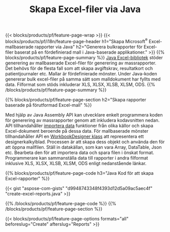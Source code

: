 ﻿---
title: Skapa Excel-filer via Java
url: /sv/java/assembly/
description: Generera Microsoft Excel-kalkylblad från ett mallark med hjälp av Java kalkylarksbibliotek
---
{{< blocks/products/pf/feature-page-wrap >}}
{{< blocks/products/pf/i18n/feature-page-header h1="Skapa Microsoft<sup>&reg;</sup> Excel-mallbaserade rapporter via Java" h2="Generera bulkrapporter för Excel-filer baserat på en fördefinierad mall i Java-baserade applikationer." >}}
{{% blocks/products/pf/feature-page-summary %}}
[Java Excel-bibliotek](/cells/java/) stöder generering av mallbaserade Excel-filer för generering av massrapporter. Det behövs för de flesta fall som att skapa avgiftskrav, resultatkort och patientjournaler etc. Mallar är fördefinierade mönster. Under Java-koden genererar bulk excel-filer på samma sätt som malldokument har fyllts med data. Filformat som stöds inkluderar XLS, XLSX, XLSB, XLSM, ODS.
{{% /blocks/products/pf/feature-page-summary %}}

{{% blocks/products/pf/feature-page-section h2="Skapa rapporter baserade på förutformad Excel-mall" %}}

Med hjälp av Java Assembly API kan utvecklare enkelt programmera koden för generering av massrapporter genom att inkludera kodavsnitten nedan. API tillhandahåller [importera data](https://docs.aspose.com/cells/java/import-and-export-data/) funktioner från olika källor och skapa Excel-dokument beroende på dessa data. För mallbaserade mönster tillhandahåller API en [WorkbookDesigner klass](https://reference.aspose.com/cells/java/com.aspose.cells/WorkbookDesigner) att representera ett designerkalkylblad. Processen är att skapa dess objekt och använda den för att öppna mallfilen. Ställ in datakällan, som kan vara Array, DataTable, Json etc. Bearbeta den för att importera data och spara filen i önskat format. Programmerare kan sammanställa data till rapporter i andra filformat inklusive XLS, XLSX, XLSB, XLSM, ODS enligt nedanstående länkar.



{{% blocks/products/pf/feature-page-code h3="Java Kod för att skapa Excel-rapporter" %}}

{{< gist "aspose-com-gists" "d9948743348f4393d12d5a09ac5aec4f" "create-excel-reports.java" >}}

{{% /blocks/products/pf/feature-page-code %}}
{{% /blocks/products/pf/feature-page-section %}}

{{< blocks/products/pf/feature-page-options formats="all" beforeslug="Create" afterslug="Reports" >}}